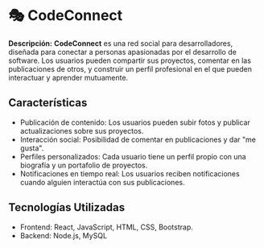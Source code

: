 # 🎭 CodeConnect

**Descripción:**
**CodeConnect** es una red social para desarrolladores, diseñada para conectar a personas apasionadas por el desarrollo de software. Los usuarios pueden compartir sus proyectos, comentar en las publicaciones de otros, y construir un perfil profesional en el que pueden interactuar y aprender mutuamente.

## Características

- Publicación de contenido:  Los usuarios pueden subir fotos y publicar actualizaciones sobre sus proyectos.
- Interacción social: Posibilidad de comentar en publicaciones y dar "me gusta".
- Perfiles personalizados: Cada usuario tiene un perfil propio con una biografía y un portafolio de proyectos.
- Notificaciones en tiempo real: Los usuarios reciben notificaciones cuando alguien interactúa con sus publicaciones.

## Tecnologías Utilizadas

- Frontend: React, JavaScript, HTML, CSS, Bootstrap.
- Backend: Node.js, MySQL
